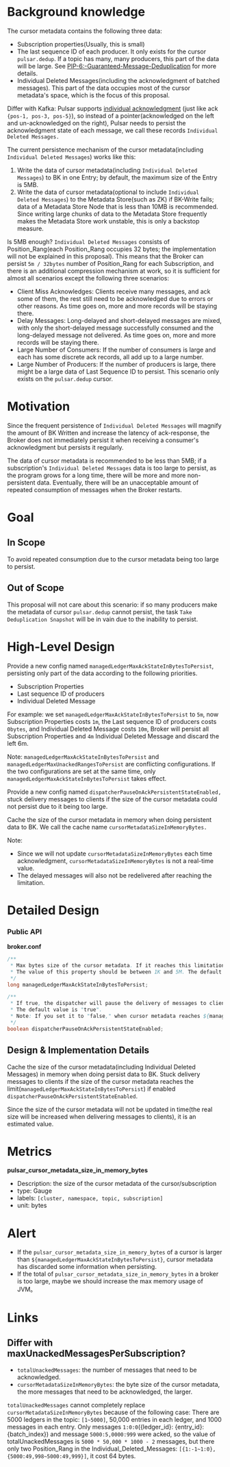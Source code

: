 # Background knowledge

The cursor metadata contains the following three data:
- Subscription properties(Usually, this is small)
- The last sequence ID of each producer. It only exists for the cursor `pulsar.dedup`. If a topic has many, many producers, this part of the data will be large. See [PIP-6:-Guaranteed-Message-Deduplication](https://github.com/apache/pulsar/wiki/PIP-6:-Guaranteed-Message-Deduplication) for more details.
- Individual Deleted Messages(including the acknowledgment of batched messages). This part of the data occupies most of the cursor metadata's space, which is the focus of this proposal.

Differ with Kafka: Pulsar supports [individual acknowledgment](https://pulsar.apache.org/docs/2.11.x/concepts-messaging/#acknowledgment) (just like ack `{pos-1, pos-3, pos-5}`), so instead of a pointer(acknowledged on the left and un-acknowledged on the right), Pulsar needs to persist the acknowledgment state of each message, we call these records `Individual Deleted Messages.`

The current persistence mechanism of the cursor metadata(including `Individual Deleted Messages`) works like this:
1. Write the data of cursor metadata(including `Individual Deleted Messages`) to BK in one Entry; by default, the maximum size of the Entry is 5MB.
2. Write the data of cursor metadata(optional to include `Individual Deleted Messages`) to the Metadata Store(such as ZK) if BK-Write fails; data of a Metadata Store Node that is less than 10MB is recommended. Since writing large chunks of data to the Metadata Store frequently makes the Metadata Store work unstable, this is only a backstop measure.

Is 5MB enough? `Individual Deleted Messages` consists of Position_Rang(each Position_Rang occupies 32 bytes; the implementation will not be explained in this proposal). This means that the Broker can persist `5m / 32bytes` number of Position_Rang for each Subscription, and there is an additional compression mechanism at work, so it is sufficient for almost all scenarios except the following three scenarios:
- Client Miss Acknowledges: Clients receive many messages, and ack some of them, the rest still need to be acknowledged due to errors or other reasons. As time goes on, more and more records will be staying there.
- Delay Messages: Long-delayed and short-delayed messages are mixed, with only the short-delayed message successfully consumed and the long-delayed message not delivered. As time goes on, more and more records will be staying there.
- Large Number of Consumers: If the number of consumers is large and each has some discrete ack records, all add up to a large number.
- Large Number of Producers: If the number of producers is large, there might be a large data of Last Sequence ID to persist. This scenario only exists on the `pulsar.dedup` cursor.

# Motivation

Since the frequent persistence of `Individual Deleted Messages` will magnify the amount of BK Written and increase the latency of ack-response, the Broker does not immediately persist it when receiving a consumer's acknowledgment but persists it regularly. 

The data of cursor metadata is recommended to be less than 5MB; if a subscription's `Individual Deleted Messages` data is too large to persist, as the program grows for a long time, there will be more and more non-persistent data. Eventually, there will be an unacceptable amount of repeated consumption of messages when the Broker restarts.

# Goal

## In Scope

To avoid repeated consumption due to the cursor metadata being too large to persist.

## Out of Scope

This proposal will not care about this scenario: if so many producers make the metadata of cursor `pulsar.dedup` cannot persist, the task `Take Deduplication Snapshot` will be in vain due to the inability to persist.

# High-Level Design

Provide a new config named `managedLedgerMaxAckStateInBytesToPersist`, persisting only part of the data according to the following priorities.
- Subscription Properties
- Last sequence ID of producers
- Individual Deleted Message

For example: we set `managedLedgerMaxAckStateInBytesToPersist` to `5m`, now Subscription Properties costs `1m`, the Last sequence ID of producers costs `0bytes`, and Individual Deleted Message costs `10m`, Broker will persist all Subscription Properties and `4m` Individual Deleted Message and discard the left 6m.

Note: `managedLedgerMaxAckStateInBytesToPersist` and `managedLedgerMaxUnackedRangesToPersist` are conflicting configurations. If the two configurations are set at the same time, only `managedLedgerMaxAckStateInBytesToPersist` takes effect.

Provide a new config named `dispatcherPauseOnAckPersistentStateEnabled,` stuck delivery messages to clients if the size of the cursor metadata could not persist due to it being too large.

Cache the size of the cursor metadata in memory when doing persistent data to BK. We call the cache name `cursorMetadataSizeInMemoryBytes.` 

Note:
- Since we will not update `cursorMetadataSizeInMemoryBytes` each time acknowledgment, `cursorMetadataSizeInMemoryBytes` is not a real-time value.
- The delayed messages will also not be redelivered after reaching the limitation.

# Detailed Design
### Public API

**broker.conf**
```java
/** 
 * Max bytes size of the cursor metadata. If it reaches this limitation, Pulsar will not try to persist cursor metadata(including ack state).
 * The value of this property should be between 1K and 5M. The default value is 5M.
 */
long managedLedgerMaxAckStateInBytesToPersist;

/**
 * If true, the dispatcher will pause the delivery of messages to clients if the cursor metadata(including ack state) reaches ${managedLedgerMaxAckStateInBytesToPersist}.
 * The default value is "true".
 * Note: If you set it to "false," when cursor metadata reaches ${managedLedgerMaxAckStateInBytesToPersist}, it can not persist, which might lead to repeated consumption.
 */
boolean dispatcherPauseOnAckPersistentStateEnabled;

```

## Design & Implementation Details

Cache the size of the cursor metadata(including Individual Deleted Messages) in memory when doing persist data to BK. Stuck delivery messages to clients if the size of the cursor metadata reaches the limit(`managedLedgerMaxAckStateInBytesToPersist`) if enabled `dispatcherPauseOnAckPersistentStateEnabled`.

Since the size of the cursor metadata will not be updated in time(the real size will be increased when delivering messages to clients), it is an estimated value.

# Metrics
**pulsar_cursor_metadata_size_in_memory_bytes**
- Description: the size of the cursor metadata of the cursor/subscription
- type: Gauge
- labels: `[cluster, namespace, topic, subscription]`
- unit: bytes

# Alert
- If the `pulsar_cursor_metadata_size_in_memory_bytes` of a cursor is larger than `${managedLedgerMaxAckStateInBytesToPersist}`, cursor metadata has discarded some information when persisting.
- If the total of `pulsar_cursor_metadata_size_in_memory_bytes` in a broker is too large, maybe we should increase the max memory usage of JVM。

# Links
## Differ with maxUnackedMessagesPerSubscription?
- `totalUnackedMessages`: the number of messages that need to be acknowledged.
- `cursorMetadataSizeInMemoryBytes`: the byte size of the cursor metadata, the more messages that need to be acknowledged, the larger.

`totalUnackedMessages` cannot completely replace `cursorMetadataSizeInMemoryBytes` because of the following case:
There are 5000 ledgers in the topic: `[1~5000]`, 50,000 entries in each ledger, and 1000 messages in each entry. Only messages `1:0:0`({ledger_id}: {entry_id}: {batch_index}) and message `5000:5,0000:999` were acked, so the value of totalUnackedMessages is `5000 * 50,000 * 1000 - 2` messages, but there only two Position_Rang in the Individual_Deleted_Messages: `[{1:-1~1:0}, {5000:49,998~5000:49,999}]`, it cost 64 bytes.
